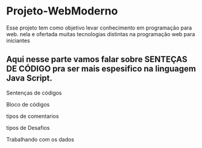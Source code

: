 # Projeto-WebModerno
Esse projeto tem como objetivo levar conhecimento em programação para web. nela e ofertada muitas tecnologias distintas na programação web para iniciantes
## Aqui nesse parte vamos falar sobre SENTEÇAS DE CÓDIGO pra ser mais espesifico na linguagem Java Script.
<p> Sentenças de códigos </p>
<p> Bloco de códigos </p>
<p> tipos de comentarios </p>
<p> tipos de Desafios</p>
<p> Trabalhando com os dados </p>

